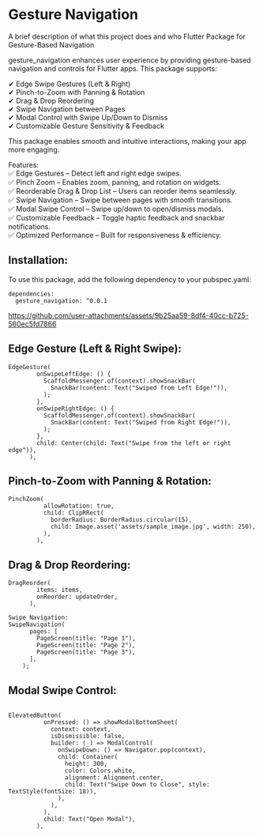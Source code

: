
# Gesture Navigation

A brief description of what this project does and who 
Flutter Package for Gesture-Based Navigation

gesture_navigation enhances user experience by providing gesture-based navigation and controls for Flutter apps. This package supports:

✔ Edge Swipe Gestures (Left & Right)\
✔ Pinch-to-Zoom with Panning & Rotation\
✔ Drag & Drop Reordering\
✔ Swipe Navigation between Pages\
✔ Modal Control with Swipe Up/Down to Dismiss\
✔ Customizable Gesture Sensitivity & Feedback

This package enables smooth and intuitive interactions, making your app more engaging.

Features:\
✅ Edge Gestures – Detect left and right edge swipes.\
✅ Pinch Zoom – Enables zoom, panning, and rotation on widgets.\
✅ Reorderable Drag & Drop List – Users can reorder items seamlessly.\
✅ Swipe Navigation – Swipe between pages with smooth transitions.\
✅ Modal Swipe Control – Swipe up/down to open/dismiss modals.\
✅ Customizable Feedback – Toggle haptic feedback and snackbar notifications.\
✅ Optimized Performance – Built for responsiveness & efficiency.



## Installation:
To use this package, add the following dependency to your pubspec.yaml:
```
dependencies:
  gesture_navigation: ^0.0.1
```


https://github.com/user-attachments/assets/9b25aa59-8df4-40cc-b725-560ec5fd7866


## Edge Gesture (Left & Right Swipe):
```
EdgeGesture(
        onSwipeLeftEdge: () {
          ScaffoldMessenger.of(context).showSnackBar(
            SnackBar(content: Text("Swiped from Left Edge!")),
          );
        },
        onSwipeRightEdge: () {
          ScaffoldMessenger.of(context).showSnackBar(
            SnackBar(content: Text("Swiped from Right Edge!")),
          );
        },
        child: Center(child: Text("Swipe from the left or right edge")),
      ),
```

## Pinch-to-Zoom with Panning & Rotation:
```
PinchZoom(
          allowRotation: true,
          child: ClipRRect(
            borderRadius: BorderRadius.circular(15),
            child: Image.asset('assets/sample_image.jpg', width: 250),
          ),
        ),

```

## Drag & Drop Reordering:
```
DragReorder(
        items: items,
        onReorder: updateOrder,
      ),

Swipe Navigation:
SwipeNavigation(
      pages: [
        PageScreen(title: "Page 1"),
        PageScreen(title: "Page 2"),
        PageScreen(title: "Page 3"),
      ],
    );
```

## Modal Swipe Control:
```

ElevatedButton(
          onPressed: () => showModalBottomSheet(
            context: context,
            isDismissible: false,
            builder: (_) => ModalControl(
              onSwipeDown: () => Navigator.pop(context),
              child: Container(
                height: 300,
                color: Colors.white,
                alignment: Alignment.center,
                child: Text("Swipe Down to Close", style: TextStyle(fontSize: 18)),
              ),
            ),
          ),
          child: Text("Open Modal"),
        ),
```
